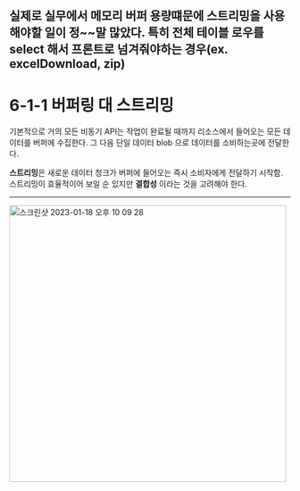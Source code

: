 ## 실제로 실무에서 메모리 버퍼 용량떄문에 스트리밍을 사용해야할 일이 정~~말 많았다. 특히 전체 테이블 로우를 select 해서 프론트로 넘겨줘야하는 경우(ex. excelDownload, zip)

# 6-1-1 버퍼링 대 스트리밍

기본적으로 거의 모든 비동기 API는 작업이 완료될 때까지 리소스에서 들어오는 모든 데이터를 버퍼에 수집한다.
그 다음 단일 데이터 blob 으로 데이터를 소비하는곳에 전달한다.

**스트리밍**은 새로운 데이터 청크가 버퍼에 들어오는 즉시 소비자에게 전달하기 시작함.
스트리밍이 효율적이어 보일 순 있지만 **결합성** 이라는 것을 고려해야 한다.

---
<img width="496" alt="스크린샷 2023-01-18 오후 10 09 28" src="https://user-images.githubusercontent.com/56504493/213179818-57a3052b-9765-40a8-9828-3a3559f5dead.png">
